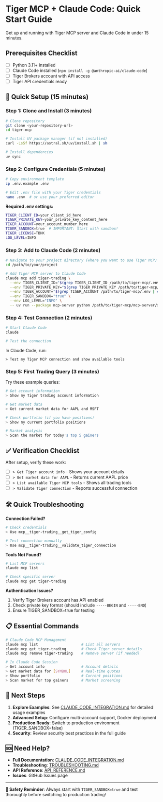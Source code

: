 # Tiger MCP + Claude Code: Quick Start Guide

Get up and running with Tiger MCP server and Claude Code in under 15 minutes.

## Prerequisites Checklist

- [ ] Python 3.11+ installed
- [ ] Claude Code installed (`npm install -g @anthropic-ai/claude-code`)
- [ ] Tiger Brokers account with API access
- [ ] Tiger API credentials ready

## 🚀 Quick Setup (15 minutes)

### Step 1: Clone and Install (3 minutes)

```bash
# Clone repository
git clone <your-repository-url>
cd tiger-mcp

# Install UV package manager (if not installed)
curl -LsSf https://astral.sh/uv/install.sh | sh

# Install dependencies
uv sync
```

### Step 2: Configure Credentials (5 minutes)

```bash
# Copy environment template
cp .env.example .env

# Edit .env file with your Tiger credentials
nano .env  # or use your preferred editor
```

**Required .env settings:**
```bash
TIGER_CLIENT_ID=your_client_id_here
TIGER_PRIVATE_KEY=your_private_key_content_here
TIGER_ACCOUNT=your_account_number_here
TIGER_SANDBOX=true  # IMPORTANT: Start with sandbox!
TIGER_LICENSE=TBHK
LOG_LEVEL=INFO
```

### Step 3: Add to Claude Code (2 minutes)

```bash
# Navigate to your project directory (where you want to use Tiger MCP)
cd /path/to/your/project

# Add Tiger MCP server to Claude Code
claude mcp add tiger-trading \
  --env TIGER_CLIENT_ID="$(grep TIGER_CLIENT_ID /path/to/tiger-mcp/.env | cut -d'=' -f2)" \
  --env TIGER_PRIVATE_KEY="$(grep TIGER_PRIVATE_KEY /path/to/tiger-mcp/.env | cut -d'=' -f2)" \
  --env TIGER_ACCOUNT="$(grep TIGER_ACCOUNT /path/to/tiger-mcp/.env | cut -d'=' -f2)" \
  --env TIGER_SANDBOX="true" \
  --env LOG_LEVEL="INFO" \
  -- uv run --package mcp-server python /path/to/tiger-mcp/mcp-server/server.py
```

### Step 4: Test Connection (2 minutes)

```bash
# Start Claude Code
claude

# Test the connection
```

In Claude Code, run:
```
> Test my Tiger MCP connection and show available tools
```

### Step 5: First Trading Query (3 minutes)

Try these example queries:

```bash
# Get account information
> Show my Tiger trading account information

# Get market data
> Get current market data for AAPL and MSFT

# Check portfolio (if you have positions)
> Show my current portfolio positions

# Market analysis
> Scan the market for today's top 5 gainers
```

## ✅ Verification Checklist

After setup, verify these work:

- [ ] `> Get Tiger account info` - Shows your account details
- [ ] `> Get market data for AAPL` - Returns current AAPL price
- [ ] `> List available Tiger MCP tools` - Shows all trading tools
- [ ] `> Validate Tiger connection` - Reports successful connection

## 🛠️ Quick Troubleshooting

**Connection Failed?**
```bash
# Check credentials
> Use mcp__tiger-trading__get_tiger_config

# Test connection manually
> Use mcp__tiger-trading__validate_tiger_connection
```

**Tools Not Found?**
```bash
# List MCP servers
claude mcp list

# Check specific server
claude mcp get tiger-trading
```

**Authentication Issues?**
1. Verify Tiger Brokers account has API enabled
2. Check private key format (should include `-----BEGIN` and `-----END`)
3. Ensure TIGER_SANDBOX=true for testing

## 📋 Essential Commands

```bash
# Claude Code MCP Management
claude mcp list                    # List all servers
claude mcp get tiger-trading       # Check Tiger server details
claude mcp remove tiger-trading    # Remove server (if needed)

# In Claude Code Session
> Get account info                 # Account details
> Get market data for [SYMBOL]     # Real-time quotes
> Show portfolio                   # Current positions
> Scan market for top gainers      # Market screening
```

## 🔄 Next Steps

1. **Explore Examples**: See [CLAUDE_CODE_INTEGRATION.md](CLAUDE_CODE_INTEGRATION.md) for detailed usage examples
2. **Advanced Setup**: Configure multi-account support, Docker deployment
3. **Production Ready**: Switch to production environment (TIGER_SANDBOX=false)
4. **Security**: Review security best practices in the full guide

## 🆘 Need Help?

- **Full Documentation**: [CLAUDE_CODE_INTEGRATION.md](CLAUDE_CODE_INTEGRATION.md)
- **Troubleshooting**: [TROUBLESHOOTING.md](TROUBLESHOOTING.md)
- **API Reference**: [API_REFERENCE.md](API_REFERENCE.md)
- **Issues**: GitHub Issues page

---

**🚨 Safety Reminder**: Always start with `TIGER_SANDBOX=true` and test thoroughly before switching to production trading!